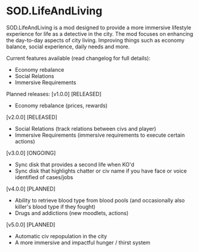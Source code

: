 # SOD.LifeAndLiving

SOD.LifeAndLiving is a mod designed to provide a more immersive lifestyle experience for life as a detective in the city.
The mod focuses on enhancing the day-to-day aspects of city living.
Improving things such as economy balance, social experience, daily needs and more.

Current features available (read changelog for full details):
- Economy rebalance
- Social Relations
- Immersive Requirements

Planned releases:
[v1.0.0] [RELEASED]
- Economy rebalance (prices, rewards)

[v2.0.0] [RELEASED]
- Social Relations (track relations between civs and player)
- Immersive Requirements (immersive requirements to execute certain actions)

[v3.0.0] [ONGOING]
- Sync disk that provides a second life when KO'd
- Sync disk that highlights chatter or civ name if you have face or voice identified of cases/jobs

[v4.0.0] [PLANNED]
- Ability to retrieve blood type from blood pools (and occasionally also killer's blood type if they fought)
- Drugs and addictions (new moodlets, actions)

[v5.0.0] [PLANNED]
- Automatic civ repopulation in the city
- A more immersive and impactful hunger / thirst system